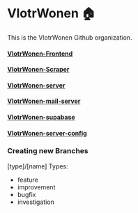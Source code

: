 # VlotrWonen 🏠
This is the VlotrWonen Github organization.

#### [VlotrWonen-Frontend](https://github.com/VlotrWonen/VlotrWonen-Frontend)
#### [VlotrWonen-Scraper](https://github.com/VlotrWonen/VlotrWonen-Scraper)
#### [VlotrWonen-server](https://github.com/VlotrWonen/VlotrWonen-server)
#### [VlotrWonen-mail-server](https://github.com/VlotrWonen/VlotrWonen-mail-server)
#### [VlotrWonen-supabase](https://github.com/VlotrWonen/VlotrWonen-supabase)
#### [VlotrWonen-server-config](https://github.com/VlotrWonen/VlotrWonen-server-config)

<!--
**Here are some ideas to get you started:**
🙋‍♀️ A short introduction - what is your organization all about?
🌈 Contribution guidelines - how can the community get involved?
👩‍💻 Useful resources - where can the community find your docs? Is there anything else the community should know?
🍿 Fun facts - what does your team eat for breakfast?
🧙 Remember, you can do mighty things with the power of [Markdown](https://docs.github.com/github/writing-on-github/getting-started-with-writing-and-formatting-on-github/basic-writing-and-formatting-syntax)
-->


### Creating new Branches
[type]/[name]
Types:
- feature
- improvement
- bugfix
- investigation
